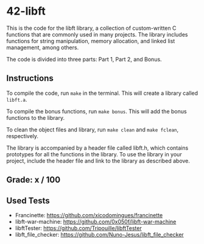 # 42-libft

This is the code for the libft library, a collection of custom-written C functions that are commonly used in many projects. The library includes functions for string manipulation, memory allocation, and linked list management, among others.

The code is divided into three parts: Part 1, Part 2, and Bonus.

## Instructions
To compile the code, run `make` in the terminal. This will create a library called `libft.a`.

To compile the bonus functions, run `make bonus`. This will add the bonus functions to the library.

To clean the object files and library, run `make clean` and `make fclean`, respectively.

The library is accompanied by a header file called libft.h, which contains prototypes for all the functions in the library. To use the library in your project, include the header file and link to the library as described above.

## Grade: x / 100

## Used Tests
- Francinette: https://github.com/xicodomingues/francinette
- libft-war-machine: https://github.com/0x050f/libft-war-machine
- libftTester: https://github.com/Tripouille/libftTester
- libft_file_checker: https://github.com/Nuno-Jesus/libft_file_checker